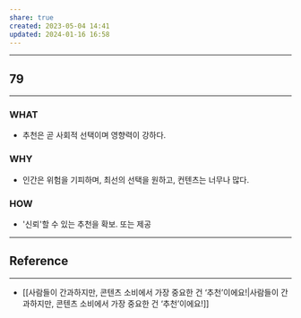 ```yaml
---
share: true
created: 2023-05-04 14:41
updated: 2024-01-16 16:58
---
```


---
## 79
---
### WHAT
- 추천은 곧 사회적 선택이며 영향력이 강하다.
### WHY
- 인간은 위험을 기피하며, 최선의 선택을 원하고, 컨텐츠는 너무나 많다.
### HOW
- '신뢰'할 수 있는 추천을 확보. 또는 제공
---



## Reference
---
- [[사람들이 간과하지만, 콘텐츠 소비에서 가장 중요한 건 ‘추천’이에요!|사람들이 간과하지만, 콘텐츠 소비에서 가장 중요한 건 ‘추천’이에요!]]
